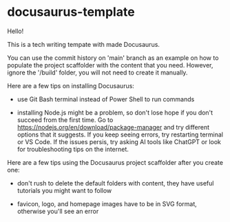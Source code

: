 # docusaurus-template

Hello!

This is a tech writing tempate with made Docusaurus.

You can use the commit history on 'main' branch as an example on how to populate the project scaffolder with the content that you need. However, ignore the '/build' folder, you will not need to create it manually.

Here are a few tips on installing Docusaurus:

- use Git Bash terminal instead of Power Shell to run commands

- installing Node.js might be a problem, so don't lose hope if you don't succeed from the first time. Go to https://nodejs.org/en/download/package-manager and try different options that it suggests. If you keep seeing errors, try restarting terminal or VS Code. If the issues persis, try asking AI tools like ChatGPT or look for troubleshooting tips on the internet.


Here are a few tips using the Docusaurus project scaffolder after you create one:

- don't rush to delete the default folders with content, they have useful tutorials you might want to follow

- favicon, logo, and homepage images have to be in SVG format, otherwise you'll see an error
